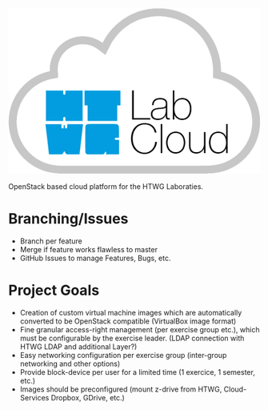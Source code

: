 ![HTWG Lab Cloud](resources/logo.png?raw=true)

OpenStack based cloud platform for the HTWG Laboraties.

# Branching/Issues

- Branch per feature
- Merge if feature works flawless to master
- GitHub Issues to manage Features, Bugs, etc.

# Project Goals

- Creation of custom virtual machine images which are automatically converted to be OpenStack compatible (VirtualBox image format)
- Fine granular access-right management (per exercise group etc.), which must be configurable by the exercise leader. (LDAP connection with HTWG LDAP and additional Layer?)
- Easy networking configuration per exercise group (inter-group networking and other options)
- Provide block-device per user for a limited time (1 exercice, 1 semester, etc.)
- Images should be preconfigured (mount z-drive from HTWG, Cloud-Services Dropbox, GDrive, etc.) 

